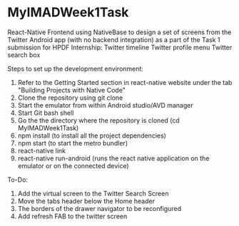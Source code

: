 # MyIMADWeek1Task

React-Native Frontend using NativeBase to design a set of screens from the Twitter Android app (with no backend integration) as a part of the Task 1 submission for HPDF Internship:
Twitter timeline
Twitter profile menu
Twitter search box

Steps to set up the development environment:

1. Refer to the Getting Started section in react-native website under the tab "Building Projects with Native Code"
2. Clone the repository using git clone
3. Start the emulator from within Android studio/AVD manager
4. Start Git bash shell
5. Go the the directory where the repository is cloned (cd MyIMADWeek1Task)
6. npm install (to install all the project dependencies)
7. npm start (to start the metro bundler)
8. react-native link
9. react-native run-android (runs the react native application on the emulator or on the connected device)

To-Do:

1. Add the virtual screen to the Twitter Search Screen
2. Move the tabs header below the Home header
3. The borders of the drawer navigator to be reconfigured
4. Add refresh FAB to the twitter screen
